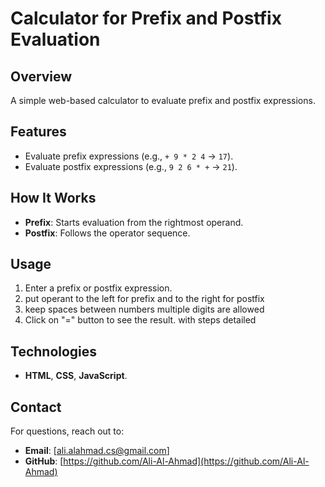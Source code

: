 # Calculator for Prefix and Postfix Evaluation

## Overview
A simple web-based calculator to evaluate prefix and postfix expressions.

## Features
- Evaluate prefix expressions (e.g., `+ 9 * 2 4` → `17`).
- Evaluate postfix expressions (e.g., `9 2 6 * +` → `21`).

## How It Works
- **Prefix**: Starts evaluation from the rightmost operand.
- **Postfix**: Follows the operator sequence.

## Usage
1. Enter a prefix or postfix expression.
2. put operant to the left for prefix and to the right for postfix
3. keep spaces between numbers multiple digits are allowed
4. Click on "=" button to see the result. with steps detailed

## Technologies
- **HTML**, **CSS**, **JavaScript**.

## Contact
For questions, reach out to:
- **Email**: [ali.alahmad.cs@gmail.com]
- **GitHub**: [https://github.com/Ali-Al-Ahmad](https://github.com/Ali-Al-Ahmad)
